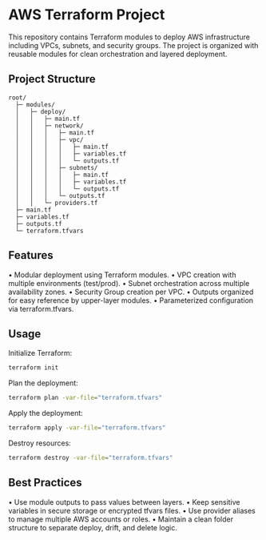 # AWS Terraform Project

This repository contains Terraform modules to deploy AWS infrastructure including VPCs, subnets, and security groups. The project is organized with reusable modules for clean orchestration and layered deployment.

## Project Structure
```
root/
  ├─ modules/
  │   ├─ deploy/
  │   │   ├─ main.tf
  │   │   ├─ network/
  │   │   │   ├─ main.tf
  │   │   │   ├─ vpc/
  │   │   │   │   ├─ main.tf
  │   │   │   │   ├─ variables.tf
  │   │   │   │   └─ outputs.tf
  │   │   │   ├─ subnets/
  │   │   │   │   ├─ main.tf
  │   │   │   │   ├─ variables.tf
  │   │   │   │   └─ outputs.tf
  │   │   │   └─ outputs.tf
  │   │   └─ providers.tf
  ├─ main.tf
  ├─ variables.tf
  ├─ outputs.tf
  └─ terraform.tfvars
```

## Features

•	Modular deployment using Terraform modules.
•	VPC creation with multiple environments (test/prod).
•	Subnet orchestration across multiple availability zones.
•	Security Group creation per VPC.
•	Outputs organized for easy reference by upper-layer modules.
•	Parameterized configuration via terraform.tfvars.

## Usage
Initialize Terraform:
```bash
terraform init
```

Plan the deployment:
```bash
terraform plan -var-file="terraform.tfvars"
```

Apply the deployment:
```bash
terraform apply -var-file="terraform.tfvars"
```

Destroy resources:
```bash
terraform destroy -var-file="terraform.tfvars"
```


## Best Practices

•	Use module outputs to pass values between layers.
•	Keep sensitive variables in secure storage or encrypted tfvars files.
•	Use provider aliases to manage multiple AWS accounts or roles.
•	Maintain a clean folder structure to separate deploy, drift, and delete logic.
